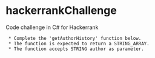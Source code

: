 # hackerrankChallenge
Code challenge in C# for Hackerrank

     * Complete the 'getAuthorHistory' function below.
     * The function is expected to return a STRING_ARRAY.
     * The function accepts STRING author as parameter.
